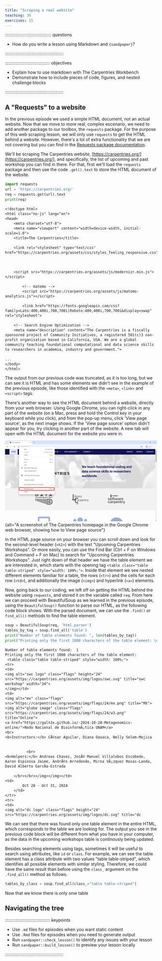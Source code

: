 ```yaml
---
title: "Scraping a real website"
teaching: 30
exercises: 15
---
```


:::::::::::::::::::::::::::::::::::::: questions 

- How do you write a lesson using Markdown and `{sandpaper}`?

::::::::::::::::::::::::::::::::::::::::::::::::

::::::::::::::::::::::::::::::::::::: objectives

- Explain how to use markdown with The Carpentries Workbench
- Demonstrate how to include pieces of code, figures, and nested challenge blocks

::::::::::::::::::::::::::::::::::::::::::::::::

## A "Requests" to a website

In the previous episode we used a simple HTML document, not an actual website. Now that we move to more real, complex escenario, we need to add another package to our toolbox, the `requests` package. For the purpose of this web scraping lesson, we will only use `requests` to get the HTML behind a website. However, there's a lot of extra functionality that we are not covering but you can find in the [Requests package documentation](https://requests.readthedocs.io/en/latest/).

We'll be scraping The Carpentries website, [https://carpentries.org/](https://carpentries.org/), and specifically, the list of upcoming and past workshop you can find in there. For that, first we'll load the `requests` package and then use the code `.get().text` to store the HTML document of the website.

```python
import requests
url = 'https://carpentries.org/'
req = requests.get(url).text
print(req)
```

```output
<!doctype html>
<html class="no-js" lang="en">
<head>
	<meta charset="utf-8">
	<meta name="viewport" content="width=device-width, initial-scale=1.0">
	<title>The Carpentries</title>

    <link rel="stylesheet" type="text/css" href="https://carpentries.org/assets/css/styles_feeling_responsive.css">

  

	<script src="https://carpentries.org/assets/js/modernizr.min.js"></script>

        <!-- matomo -->
        <script src="https://carpentries.org/assets/js/matomo-analytics.js"></script>

        <link href="https://fonts.googleapis.com/css?family=Lato:400,400i,700,700i|Roboto:400,400i,700,700i&display=swap" rel="stylesheet">

	<!-- Search Engine Optimization -->
	<meta name="description" content="The Carpentries is a fiscally sponsored project of Community Initiatives, a registered 501(c)3 non-profit organisation based in California, USA. We are a global community teaching foundational computational and data science skills to researchers in academia, industry and government.">
	
...
</body>
</html>
```

The output from our previous code was truncated, as it is too long, but we can see it is HTML and has some elements we didn't see in the example of the previous episode, like those identified with the `<meta>`, `<link>` and `<script>` tags.

There's another way to see the HTML document behind a website, directly from your web browser. Using Google Chrome, you can right-click in any part of the website (on a Mac, press and hold the Control key in your keyboard while you click), and from the pop-up menu, click 'View page source', as the next image shows. If the 'View page source' option didn't appear for you, try clicking in another part of the website. A new tab will open with the HTML document for the website you were in.

![](fig/view_page_source.png){alt="A screenshot of The Carpentries homepage in the Google Chrome web browser, showing how to View page source"}

In the HTML page source on your browser you can scroll down and look for the second-level header (`<h2>`) with the text "Upcoming Carpentries Workshops". Or more easily, you can use the Find Bar (Ctrl + F on Windows and Command + F on Mac) to search for "Upcoming Carpentries Workshops". Just right down of that header we have the table element we are interested in, which starts with the opening tag `<table class="table table-striped" style="width: 100%;">`. Inside that element we see nested different elements familiar for a table, the rows (`<tr>`) and the cells for each row (`<td>`), and additionally the image (`<img>`) and hyperlink (`<a>`) elements.

Now, going back to our coding, we left off on getting the HTML behind the website using `requests`, and stored it on the variable called `req`. From here we can proceed with BeautifulSoup as we learned in the previous episode, using the `BeautifulSoup()` function to parse our HTML, as the following code block shows. With the parsed document, we can use the `.find()` or `find_all()` methods to find the table element.

```python
soup = BeautifulSoup(req, 'html.parser')
tables_by_tag = soup.find_all('table')
print("Number of table elements found: ", len(tables_by_tag))
print("Printing only the first 1000 characters of the table element: \n", str(tables_by_tag[0])[0:1000])
```

```output
Number of table elements found:  1
Printing only the first 1000 characters of the table element:
 <table class="table table-striped" style="width: 100%;">
<tr>
<td>
<img alt="swc logo" class="flags" height="24" src="https://carpentries.org/assets/img/logos/swc.svg" title="swc workshop" width="24">
</img></td>
<td>
<img alt="mx" class="flags" src="https://carpentries.org/assets/img/flags/24/mx.png" title="MX">
<img alt="globe image" class="flags" src="https://carpentries.org/assets/img/flags/24/w3.png" title="Online">
<a href="https://galn3x.github.io/-2024-10-28-Metagenomics-online/">Nodo Nacional de BioinformÃ¡tica UNAM</a>
<br>
<b>Instructors:</b> CÃ©sar Aguilar, Diana Oaxaca, Nelly Selem-Mojica
      
      
          <br>
<b>Helpers:</b> Andreas Chavez, JosÃ© Manuel Villalobos Escobedo, Aaron Espinosa Jaime, AndrÃ©s Arredondo, Mirna VÃ¡zquez Rosas-Landa, David Alberto GarcÃ­a-Estrada
      
	</br></br></img></img></td>
<td>
		Oct 28 - Oct 31, 2024
	</td>
</tr>
<tr>
<td>
<img alt="dc logo" class="flags" height="24" src="https://carpentries.org/assets/img/logos/dc.svg" title="dc 
```

We can see that there was found only one table element in the entire HTML, which corresponds to the table we are looking for. The output you see in the previous code block will be different from what you have in your computer, as the data in the upcoming workshops table is continously being updated.

Besides searching elements using tags, sometimes it will be useful to search using attributes, like `id` or `class`. For example, we can see the table element has a class attribute with two values "table table-striped", which identifies all possible elements with similar styling. Therefore, we could have the same result than before using the `class_` argument on the `.find_all()` method as follows.

```python
tables_by_class = soup.find_all(class_="table table-striped")
```

Now that we know there is only onw table

## Navigating the tree





::::::::::::::::::::::::::::::::::::: keypoints 

- Use `.md` files for episodes when you want static content
- Use `.Rmd` files for episodes when you need to generate output
- Run `sandpaper::check_lesson()` to identify any issues with your lesson
- Run `sandpaper::build_lesson()` to preview your lesson locally

::::::::::::::::::::::::::::::::::::::::::::::::

[r-markdown]: https://rmarkdown.rstudio.com/
